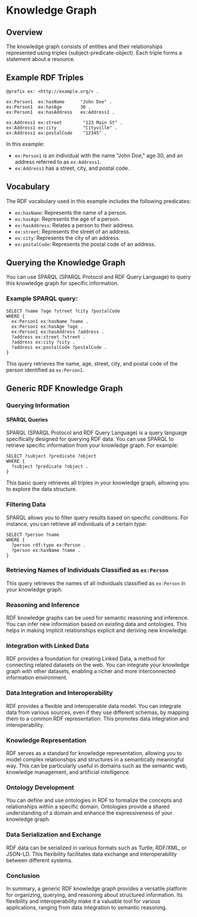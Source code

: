 # Knowledge Graph

## Overview

The knowledge graph consists of entities and their relationships represented using triples (subject-predicate-object). Each triple forms a statement about a resource.

## Example RDF Triples

```turtle
@prefix ex: <http://example.org/> .

ex:Person1  ex:hasName      "John Doe" .
ex:Person1  ex:hasAge       30 .
ex:Person1  ex:hasAddress   ex:Address1 .

ex:Address1 ex:street        "123 Main St" .
ex:Address1 ex:city          "Cityville" .
ex:Address1 ex:postalCode    "12345" .
```

In this example:

- `ex:Person1` is an individual with the name "John Doe," age 30, and an address referred to as `ex:Address1`.
- `ex:Address1` has a street, city, and postal code.

## Vocabulary

The RDF vocabulary used in this example includes the following predicates:

- `ex:hasName`: Represents the name of a person.
- `ex:hasAge`: Represents the age of a person.
- `ex:hasAddress`: Relates a person to their address.
- `ex:street`: Represents the street of an address.
- `ex:city`: Represents the city of an address.
- `ex:postalCode`: Represents the postal code of an address.

## Querying the Knowledge Graph

You can use SPARQL (SPARQL Protocol and RDF Query Language) to query this knowledge graph for specific information.

### Example SPARQL query:
```sparql
SELECT ?name ?age ?street ?city ?postalCode
WHERE {
  ex:Person1 ex:hasName ?name .
  ex:Person1 ex:hasAge ?age .
  ex:Person1 ex:hasAddress ?address .
  ?address ex:street ?street .
  ?address ex:city ?city .
  ?address ex:postalCode ?postalCode .
}
```

This query retrieves the name, age, street, city, and postal code of the person identified as `ex:Person1`.

## Generic RDF Knowledge Graph

### Querying Information

#### SPARQL Queries

SPARQL (SPARQL Protocol and RDF Query Language) is a query language specifically designed for querying RDF data. You can use SPARQL to retrieve specific information from your knowledge graph. For example:
```sparql
SELECT ?subject ?predicate ?object
WHERE {
  ?subject ?predicate ?object .
}
```

This basic query retrieves all triples in your knowledge graph, allowing you to explore the data structure.

### Filtering Data

SPARQL allows you to filter query results based on specific conditions. For instance, you can retrieve all individuals of a certain type:
```sparql
SELECT ?person ?name
WHERE {
  ?person rdf:type ex:Person .
  ?person ex:hasName ?name .
}
```

### Retrieving Names of Individuals Classified as `ex:Person`

This query retrieves the names of all individuals classified as `ex:Person` in your knowledge graph.

### Reasoning and Inference

RDF knowledge graphs can be used for semantic reasoning and inference. You can infer new information based on existing data and ontologies. This helps in making implicit relationships explicit and deriving new knowledge.

### Integration with Linked Data

RDF provides a foundation for creating Linked Data, a method for connecting related datasets on the web. You can integrate your knowledge graph with other datasets, enabling a richer and more interconnected information environment.

### Data Integration and Interoperability

RDF provides a flexible and interoperable data model. You can integrate data from various sources, even if they use different schemas, by mapping them to a common RDF representation. This promotes data integration and interoperability.

### Knowledge Representation

RDF serves as a standard for knowledge representation, allowing you to model complex relationships and structures in a semantically meaningful way. This can be particularly useful in domains such as the semantic web, knowledge management, and artificial intelligence.

### Ontology Development

You can define and use ontologies in RDF to formalize the concepts and relationships within a specific domain. Ontologies provide a shared understanding of a domain and enhance the expressiveness of your knowledge graph.

### Data Serialization and Exchange

RDF data can be serialized in various formats such as Turtle, RDF/XML, or JSON-LD. This flexibility facilitates data exchange and interoperability between different systems.

### Conclusion

In summary, a generic RDF knowledge graph provides a versatile platform for organizing, querying, and reasoning about structured information. Its flexibility and interoperability make it a valuable tool for various applications, ranging from data integration to semantic reasoning.



